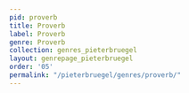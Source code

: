 ```yaml
---
pid: proverb
title: Proverb
label: Proverb
genre: Proverb
collection: genres_pieterbruegel
layout: genrepage_pieterbruegel
order: '05'
permalink: "/pieterbruegel/genres/proverb/"
---
```

